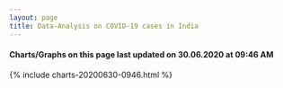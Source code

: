 ```yaml
---
layout: page
title: Data-Analysis on COVID-19 cases in India
---
```

#### Charts/Graphs on this page last updated on 30.06.2020 at 09:46 AM
{% include charts-20200630-0946.html %}